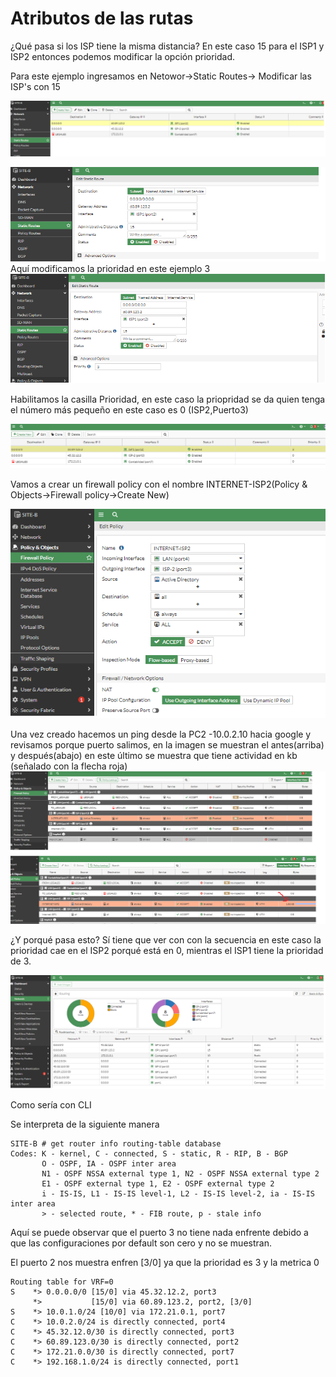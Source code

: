 # Atributos de las rutas

¿Qué pasa si los ISP tiene la misma distancia?
En este caso 15 para el ISP1 y ISP2 entonces podemos modificar la opción prioridad.

Para este ejemplo ingresamos en Netowor->Static Routes->
Modificar las ISP's con 15 

![65](/img/66.png)

![66](/img/67.png)
Aquí modificamos la prioridad en este ejemplo 3
![67](/img/68.png)

Habilitamos la casilla Prioridad, en este caso la priopridad se da quien tenga el número más pequeño en este caso es 0 (ISP2,Puerto3)

![68](/img/69.png)

Vamos a crear un firewall policy con el nombre INTERNET-ISP2(Policy & Objects->Firewall policy->Create New)

![69](/img/70.png)

Una vez creado hacemos un ping desde la PC2 -10.0.2.10 hacia google y revisamos porque puerto salimos, en la imagen se muestran el antes(arriba) y después(abajo) en este último se muestra que tiene actividad en kb (señalado con la flecha roja)
![70](/img/71.png)

¿Y porqué pasa esto? Sí tiene que ver con con la secuencia en este caso la prioridad cae en el ISP2 porqué está en 0, mientras el ISP1 tiene la prioridad de 3.

![71](/img/72.png)

Como sería con CLI

Se interpreta de la siguiente manera
```
SITE-B # get router info routing-table database 
Codes: K - kernel, C - connected, S - static, R - RIP, B - BGP
       O - OSPF, IA - OSPF inter area
       N1 - OSPF NSSA external type 1, N2 - OSPF NSSA external type 2
       E1 - OSPF external type 1, E2 - OSPF external type 2
       i - IS-IS, L1 - IS-IS level-1, L2 - IS-IS level-2, ia - IS-IS inter area
       > - selected route, * - FIB route, p - stale info
```
Aquí se puede observar que el puerto 3 no tiene nada enfrente debido a que las configuraciones por default son cero y no se muestran.

El puerto 2 nos muestra enfren [3/0] ya que la prioridad es 3 y la metrica 0
```
Routing table for VRF=0
S    *> 0.0.0.0/0 [15/0] via 45.32.12.2, port3
     *>           [15/0] via 60.89.123.2, port2, [3/0]
S    *> 10.0.1.0/24 [10/0] via 172.21.0.1, port7
C    *> 10.0.2.0/24 is directly connected, port4
C    *> 45.32.12.0/30 is directly connected, port3
C    *> 60.89.123.0/30 is directly connected, port2
C    *> 172.21.0.0/30 is directly connected, port7
C    *> 192.168.1.0/24 is directly connected, port1
```